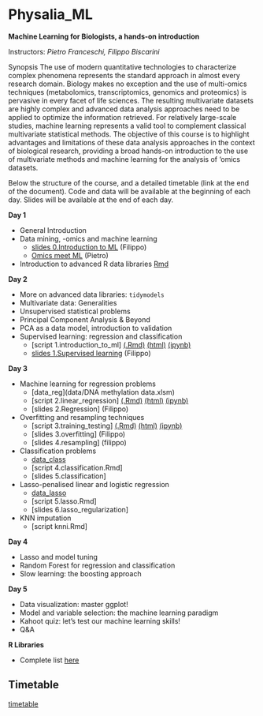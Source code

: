 # Physalia_ML


**Machine Learning for Biologists, a hands-on introduction**

Instructors: *Pietro Franceschi, Filippo Biscarini*

Synopsis
The use of modern quantitative technologies to characterize complex phenomena represents the standard approach in almost every research domain. Biology makes no exception and the use of multi-omics techniques (metabolomics, transcriptomics, genomics and proteomics) is pervasive in every facet of life sciences. The resulting multivariate datasets are highly complex and advanced data analysis approaches need to be applied to optimize the information retrieved. For relatively large-scale studies, machine learning represents a valid tool to complement classical multivariate statistical methods.
The objective of this course is to highlight advantages and limitations of these data analysis approaches in the context of biological research, providing a broad hands-on introduction to the use of multivariate methods and machine learning for the analysis of ‘omics datasets.

Below the structure of the course, and a detailed timetable (link at the end of the document).
Code and data will be available at the beginning of each day. Slides will be available at the end of each day.


**Day 1**

* General Introduction 
* Data mining, -omics and machine learning
    * [slides 0.Introduction to ML](slides/0.introduction_to_machine_learning.pdf) (Filippo) 
    * [Omics meet ML](slides/Omics_meet_ML.pdf) (Pietro) 
* Introduction to advanced R data libraries [Rmd](scripts/Day_1.Rmd)

**Day 2**
* More on advanced data libraries: `tidymodels`
* Multivariate data: Generalities
* Unsupervised statistical problems
* Principal Component Analysis & Beyond
* PCA as a data model, introduction to validation
* Supervised learning: regression and classification
   * [script 1.introduction_to_ml] [(.Rmd)](scripts/1.introduction_to_ml.Rmd) [(html)](scripts/1.introduction_to_ml.html) [(ipynb)](scripts/1.introduction_to_ml.ipynb) 
   * [slides 1.Supervised learning](slides/1.supervised_learning.pdf)  (Filippo) 

**Day 3**
* Machine learning for regression problems
   * [data_reg](data/DNA methylation data.xlsm)
   * [script 2.linear_regression] [(.Rmd)](scripts/2.linear_regression.Rmd) [(html)](scripts/2.linear_regression.html) [(ipynb)](scripts/2.linear_regression.ipynb) 
   * [slides 2.Regression] (Filippo)
* Overfitting and resampling techniques
   * [script 3.training_testing] [(.Rmd)](scripts/3.training_testing.Rmd) [(html)](scripts/3.training_testing.html) [(ipynb)](scripts/3.training_testing.ipynb)
   * [slides 3.overfitting] (Filippo)
   * [slides 4.resampling] (filippo)
* Classification problems
   * [data_class](data/dogs_imputed_reduced.raw) 
   * [script 4.classification.Rmd]
   * [slides 5.classification]
* Lasso-penalised linear and logistic regression
   * [data_lasso](data/dogs_imputed.raw) 
   * [script 5.lasso.Rmd]
   * [slides 6.lasso_regularization]
* KNN imputation
   * [script knni.Rmd] 

**Day 4**
* Lasso and model tuning
* Random Forest for regression and classification
* Slow learning: the boosting approach

**Day 5**
* Data visualization: master ggplot!
* Model and variable selection: the machine learning paradigm
* Kahoot quiz: let’s test our machine learning skills!
* Q&A

**R Libraries**
* Complete list [here](https://github.com/pietrofranceschi/Physalia_ML/blob/main/r_packages.R)

## Timetable
[timetable](https://docs.google.com/spreadsheets/d/1KJlq50n6D_TxiQWGZhsVhJVmQWgiPh37WoBmexnMT1k/edit?usp=sharing)



